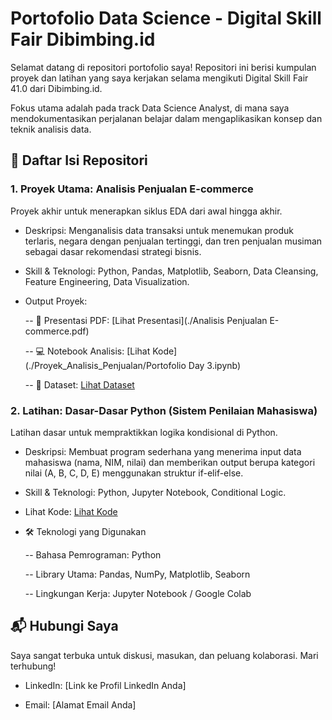 # Portofolio Data Science - Digital Skill Fair Dibimbing.id
Selamat datang di repositori portofolio saya! Repositori ini berisi kumpulan proyek dan latihan yang saya kerjakan selama mengikuti Digital Skill Fair 41.0 dari Dibimbing.id.

Fokus utama adalah pada track Data Science Analyst, di mana saya mendokumentasikan perjalanan belajar dalam mengaplikasikan konsep dan teknik analisis data.

## 📂 Daftar Isi Repositori
### 1. Proyek Utama: Analisis Penjualan E-commerce
Proyek akhir untuk menerapkan siklus EDA dari awal hingga akhir.

- Deskripsi: Menganalisis data transaksi untuk menemukan produk terlaris, negara dengan penjualan tertinggi, dan tren penjualan musiman sebagai dasar rekomendasi strategi bisnis.

- Skill & Teknologi: Python, Pandas, Matplotlib, Seaborn, Data Cleansing, Feature Engineering, Data Visualization.

- Output Proyek:

  -- 📄 Presentasi PDF: [Lihat Presentasi](./Analisis Penjualan E-commerce.pdf)

  -- 💻 Notebook Analisis: [Lihat Kode](./Proyek_Analisis_Penjualan/Portofolio Day 3.ipynb)

  -- 💾 Dataset: [Lihat Dataset](./Proyek_Analisis_Penjualan/online_retail_II.csv)

### 2. Latihan: Dasar-Dasar Python (Sistem Penilaian Mahasiswa)
Latihan dasar untuk mempraktikkan logika kondisional di Python.

- Deskripsi: Membuat program sederhana yang menerima input data mahasiswa (nama, NIM, nilai) dan memberikan output berupa kategori nilai (A, B, C, D, E) menggunakan struktur if-elif-else.

- Skill & Teknologi: Python, Jupyter Notebook, Conditional Logic.

- Lihat Kode: [Lihat Kode](./Latihan_Dasar_Python/template_introduction_python.ipynb)

- 🛠️ Teknologi yang Digunakan

  -- Bahasa Pemrograman: Python

  -- Library Utama: Pandas, NumPy, Matplotlib, Seaborn

  -- Lingkungan Kerja: Jupyter Notebook / Google Colab

## 📬 Hubungi Saya
Saya sangat terbuka untuk diskusi, masukan, dan peluang kolaborasi. Mari terhubung!

- LinkedIn: [Link ke Profil LinkedIn Anda]

- Email: [Alamat Email Anda]
